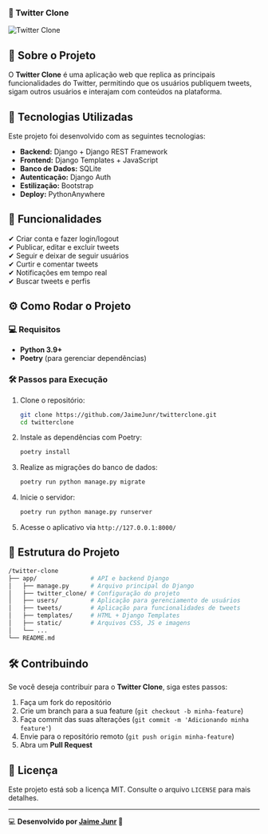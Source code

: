 ### 🐧 Twitter Clone  

![Twitter Clone](https://via.placeholder.com/800x400.png?text=Twitter+Clone+Logo)  

## 📌 Sobre o Projeto  

O **Twitter Clone** é uma aplicação web que replica as principais funcionalidades do Twitter, permitindo que os usuários publiquem tweets, sigam outros usuários e interajam com conteúdos na plataforma.  

## 🚀 Tecnologias Utilizadas  

Este projeto foi desenvolvido com as seguintes tecnologias:  

- **Backend:** Django + Django REST Framework  
- **Frontend:** Django Templates + JavaScript  
- **Banco de Dados:** SQLite  
- **Autenticação:** Django Auth  
- **Estilização:** Bootstrap  
- **Deploy:** PythonAnywhere  

## 🐜 Funcionalidades  

✔ Criar conta e fazer login/logout  
✔ Publicar, editar e excluir tweets  
✔ Seguir e deixar de seguir usuários  
✔ Curtir e comentar tweets  
✔ Notificações em tempo real  
✔ Buscar tweets e perfis  

## ⚙️ Como Rodar o Projeto  

### 💻 Requisitos  

- **Python 3.9+**  
- **Poetry** (para gerenciar dependências)  

### 🛠 Passos para Execução  

1. Clone o repositório:  
   ```sh
   git clone https://github.com/JaimeJunr/twitterclone.git
   cd twitterclone
   ```

2. Instale as dependências com Poetry:  
   ```sh
   poetry install
   ```

3. Realize as migrações do banco de dados:  
   ```sh
   poetry run python manage.py migrate
   ```

4. Inicie o servidor:  
   ```sh
   poetry run python manage.py runserver
   ```

5. Acesse o aplicativo via `http://127.0.0.1:8000/`  

## 💒 Estrutura do Projeto  

```bash
/twitter-clone
├── app/               # API e backend Django
│   ├── manage.py      # Arquivo principal do Django
│   ├── twitter_clone/ # Configuração do projeto
│   ├── users/         # Aplicação para gerenciamento de usuários
│   ├── tweets/        # Aplicação para funcionalidades de tweets
│   ├── templates/     # HTML + Django Templates
│   ├── static/        # Arquivos CSS, JS e imagens
│   └── ...
└── README.md
```

## 🛠 Contribuindo  

Se você deseja contribuir para o **Twitter Clone**, siga estes passos:  

1. Faça um fork do repositório  
2. Crie um branch para a sua feature (`git checkout -b minha-feature`)  
3. Faça commit das suas alterações (`git commit -m 'Adicionando minha feature'`)  
4. Envie para o repositório remoto (`git push origin minha-feature`)  
5. Abra um **Pull Request**  

## 📝 Licença  

Este projeto está sob a licença MIT. Consulte o arquivo `LICENSE` para mais detalhes.  

---

💻 **Desenvolvido por [Jaime Junr](https://github.com/JaimeJunr) 🚀**  

